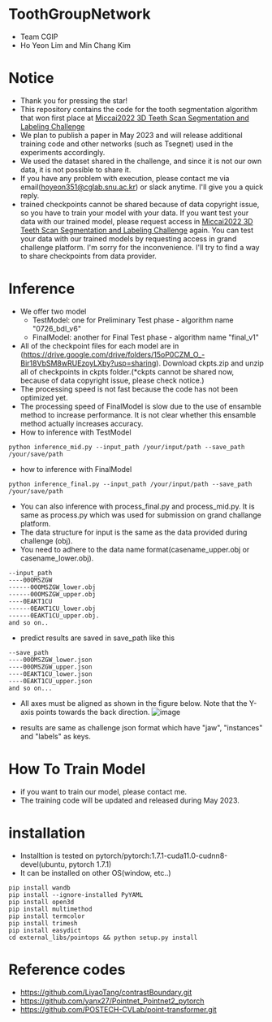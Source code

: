# ToothGroupNetwork
- Team CGIP
- Ho Yeon Lim and Min Chang Kim 

# Notice
- Thank you for pressing the star!
- This repository contains the code for the tooth segmentation algorithm that won first place at [Miccai2022 3D Teeth Scan Segmentation and Labeling Challenge
](https://3dteethseg.grand-challenge.org/evaluation/final-test-3d-teeth-segmentation-and-labeling/leaderboard/)
- We plan to publish a paper in May 2023 and will release additional training code and other networks (such as Tsegnet) used in the experiments accordingly.
- We used the dataset shared in the challenge, and since it is not our own data, it is not possible to share it.
- If you have any problem with execution, please contact me via email(hoyeon351@cglab.snu.ac.kr) or slack anytime. I'll give you a quick reply.
- trained checkpoints cannot be shared because of data copyright issue, so you have to train your model with your data. If you want test your data with our trained model, please request access in [Miccai2022 3D Teeth Scan Segmentation and Labeling Challenge](https://3dteethseg.grand-challenge.org/evaluation/final-test-3d-teeth-segmentation-and-labeling/leaderboard/) again. You can test your data with our trained models by requesting access in grand challenge platform. I'm sorry for the inconvenience. I'll try to find a way to share checkpoints from data provider.



# Inference
- We offer two model
  - TestModel: one for Preliminary Test phase - algorithm name "0726_bdl_v6"
  - FinalModel: another for Final Test phase - algorithm name "final_v1"
- All of the checkpoint files for each model are in (https://drive.google.com/drive/folders/15oP0CZM_O_-Bir18VbSM8wRUEzoyLXby?usp=sharing). Download ckpts.zip and unzip all of checkpoints in ckpts folder.(*ckpts cannot be shared now, because of data copyright issue, please check notice.)
- The processing speed is not fast because the code has not been optimized yet.
- The processing speed of FinalModel is slow due to the use of ensamble method to increase performance. It is not clear whether this ensamble method actually increases accuracy.
- How to inference with TestModel
```
python inference_mid.py --input_path /your/input/path --save_path /your/save/path
```
- how to inference with FinalModel
```
python inference_final.py --input_path /your/input/path --save_path /your/save/path
```
- You can also inference with process_final.py and process_mid.py. It is same as process.py which was used for submission on grand challange platform.   
- The data structure for input is the same as the data provided during challenge (obj).
- You need to adhere to the data name format(casename_upper.obj or casename_lower.obj).
```
--input_path
----00OMSZGW
------00OMSZGW_lower.obj
------00OMSZGW_upper.obj
----0EAKT1CU
------0EAKT1CU_lower.obj
------0EAKT1CU_upper.obj.
and so on..
```
- predict results are saved in save_path like this
```
--save_path
----00OMSZGW_lower.json
----00OMSZGW_upper.json
----0EAKT1CU_lower.json
----0EAKT1CU_upper.json
and so on...
```
- All axes must be aligned as shown in the figure below. Note that the Y-axis points towards the back direction.
![image](https://user-images.githubusercontent.com/70117866/233266358-1f7139ff-3921-44d8-b5bf-1461645de2b3.png)

- results are same as challenge json format which have "jaw", "instances" and "labels" as keys.


# How To Train Model
- if you want to train our model, please contact me.
- The training code will be updated and released during May 2023.

# installation
- Installtion is tested on pytorch/pytorch:1.7.1-cuda11.0-cudnn8-devel(ubuntu, pytorch 1.7.1)
- It can be installed on other OS(window, etc..)

```
pip install wandb
pip install --ignore-installed PyYAML
pip install open3d
pip install multimethod
pip install termcolor
pip install trimesh
pip install easydict
cd external_libs/pointops && python setup.py install
```

# Reference codes
- https://github.com/LiyaoTang/contrastBoundary.git
- https://github.com/yanx27/Pointnet_Pointnet2_pytorch
- https://github.com/POSTECH-CVLab/point-transformer.git
